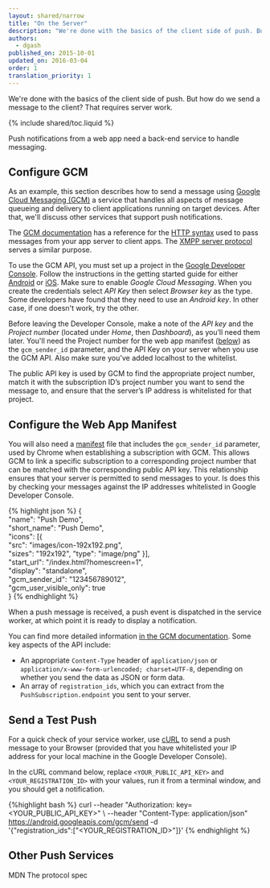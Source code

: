 ```yaml
---
layout: shared/narrow
title: "On the Server"
description: "We're done with the basics of the client side of push. But how do we send a message to the client? That requires server work."
authors:
  - dgash
published_on: 2015-10-01
updated_on: 2016-03-04
order: 1
translation_priority: 1
---
```


<p class="intro">
  We're done with the basics of the client side of push. But how do we send a message to the client? That requires server work. 
</p>

{% include shared/toc.liquid %}

Push notifications from a web app need a back-end 
service to handle messaging. 

## Configure GCM

As an example, this section describes how to send a message using [Google Cloud Messaging (GCM)](https://developer.android.com/google/gcm/index.html) a service that handles all aspects of message 
  queueing and delivery to client applications running on target devices. After that, we'll discuss other services that support push notifications.

The [GCM documentation](https://developer.android.com/google/gcm/index.html) 
has a reference for the [HTTP syntax](https://developers.google.com/cloud-messaging/http-server-ref)
used to pass messages from your app server to client apps. The 
[XMPP server protocol](https://developers.google.com/cloud-messaging/xmpp-server-ref)
serves a similar purpose.

To use the GCM API, you must set up a project in the 
[Google Developer Console](https://console.developers.google.com/). Follow the 
instructions in the getting started guide for either 
[Android](https://developers.google.com/cloud-messaging/android/start) or 
[iOS](https://developers.google.com/cloud-messaging/ios/start). Make sure to 
enable *Google Cloud Messaging*. When you create the credentials select *API Key* then select *Browser key* as the type. Some developers have found that they need to use an *Android key*. In other case, if one doesn't work, try the other.

Before leaving the Developer Console, make a note of the 
*API key* and the *Project number* (located under *Home*, then *Dashboard*), as you’ll need them later. You'll need the Project number for the web app manifest ([below](#the-web-app-manifest)) as the `gcm_sender_id` 
parameter, and the API Key on your server when you use 
the GCM API. Also make sure you've added localhost to the whitelist.

The public API key is used 
by GCM to find the appropriate project number, match it with the subscription 
ID’s project number you want to send the message to, and ensure that the 
server’s IP address is whitelisted for that project.

## Configure the Web App Manifest

You will also need a [manifest](/web/fundamentals/engage-and-retain/web-app-manifest/) 
file that includes the `gcm_sender_id` parameter, used by Chrome when 
establishing a subscription with GCM. This allows GCM to link a specific 
subscription to a corresponding project number that can be matched with the 
corresponding public API key. This relationship ensures that your server 
is permitted to send messages to your. Is does this by checking your messages against the IP addresses whitelisted in Google Developer Console.

{% highlight json %}
{  
  "name": "Push Demo",  
  "short_name": "Push Demo",  
  "icons": [{  
    "src": "images/icon-192x192.png",  
    "sizes": "192x192",
    "type": "image/png" 
  }],  
  "start_url": "/index.html?homescreen=1",  
  "display": "standalone",  
  "gcm_sender_id": "123456789012",  
  "gcm_user_visible_only": true  
}
{% endhighlight %}

When a push message is received, a push event is dispatched in the 
service worker, at which point it is ready to display a notification.

You can find more detailed information 
[in the GCM documentation](https://developer.chrome.com/apps/gcm). Some key 
aspects of the API include:

- An appropriate `Content-Type` header of `application/json` or 
`application/x-www-form-urlencoded; charset=UTF-8`, depending on whether you 
send the data as JSON or form data.
- An array of `registration_ids`, which you can extract from the 
`PushSubscription.endpoint` you sent to your server.

## Send a Test Push

For a quick check of your service worker, use 
[cURL](https://en.wikipedia.org/wiki/CURL) to send a push message to your 
Browser (provided that you have whitelisted your IP address for your local 
machine in the Google Developer Console).

In the cURL command below, replace `<YOUR_PUBLIC_API_KEY>` and 
`<YOUR_REGISTRATION_ID>` with your values, run it from a terminal window, 
and you should get a notification.

{%highlight bash %}
curl --header "Authorization: key=<YOUR_PUBLIC_API_KEY>" \ 
  --header "Content-Type: application/json" 
  https://android.googleapis.com/gcm/send -d \
  '{"registration_ids":["<YOUR_REGISTRATION_ID>"]}'
{% endhighlight %}

## Other Push Services

MDN
The protocol spec